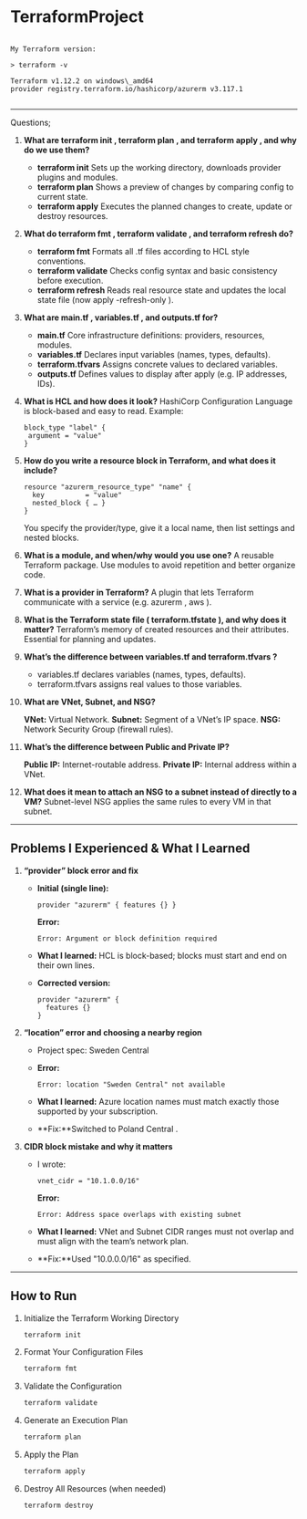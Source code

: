 
# TerraformProject

```

My Terraform version:

> terraform -v

Terraform v1.12.2 on windows\_amd64
provider registry.terraform.io/hashicorp/azurerm v3.117.1


```


---

Questions;

1. **What are  terraform init ,  terraform plan , and  terraform apply , and why do we use them?** 
   - **terraform init** 
     Sets up the working directory, downloads provider plugins and modules.  
   - **terraform plan**
     Shows a preview of changes by comparing config to current state.  
   - **terraform apply**
     Executes the planned changes to create, update or destroy resources.  

2. **What do  terraform fmt ,  terraform validate , and  terraform refresh  do?**
   - **terraform fmt**
     Formats all  .tf  files according to HCL style conventions.  
   - **terraform validate**
     Checks config syntax and basic consistency before execution.  
   - **terraform refresh**
     Reads real resource state and updates the local state file (now  apply -refresh-only ).  

3. **What are  main.tf ,  variables.tf , and  outputs.tf  for?**
   - **main.tf**
     Core infrastructure definitions: providers, resources, modules.  
   - **variables.tf**
     Declares input variables (names, types, defaults).  
   - **terraform.tfvars**
     Assigns concrete values to declared variables.  
   - **outputs.tf**
     Defines values to display after apply (e.g. IP addresses, IDs).  

4. **What is HCL and how does it look?**
   HashiCorp Configuration Language is block-based and easy to read. Example:  
    ```hcl
   block_type "label" {
     argument = "value"
   }
    ```

5. **How do you write a  resource  block in Terraform, and what does it include?**

   ```hcl
   resource "azurerm_resource_type" "name" {
     key          = "value"
     nested_block { … }
   }
   ```

   You specify the provider/type, give it a local name, then list settings and nested blocks.

6. **What is a module, and when/why would you use one?**
   A reusable Terraform package. Use modules to avoid repetition and better organize code.

7. **What is a provider in Terraform?**
   A plugin that lets Terraform communicate with a service (e.g.  azurerm ,  aws ).

8. **What is the Terraform state file ( terraform.tfstate ), and why does it matter?**
   Terraform’s memory of created resources and their attributes. Essential for planning and updates.

9. **What’s the difference between  variables.tf  and  terraform.tfvars ?**

   *  variables.tf  declares variables (names, types, defaults).
   *  terraform.tfvars  assigns real values to those variables.

10. **What are VNet, Subnet, and NSG?**

     **VNet:** Virtual Network.
     **Subnet:** Segment of a VNet’s IP space.
     **NSG:** Network Security Group (firewall rules).

11. **What’s the difference between Public and Private IP?**

     **Public IP:** Internet-routable address.
     **Private IP:** Internal address within a VNet.

12. **What does it mean to attach an NSG to a subnet instead of directly to a VM?**
    Subnet-level NSG applies the same rules to every VM in that subnet.

---

## Problems I Experienced & What I Learned

1. **“provider” block error and fix**

   * **Initial (single line):**

     ```hcl
     provider "azurerm" { features {} }
     ```

     **Error:**

     ```
     Error: Argument or block definition required
     ```
   * **What I learned:**
     HCL is block-based; blocks must start and end on their own lines.
   * **Corrected version:**

     ```hcl
     provider "azurerm" {
       features {}
     }
     ```

2. **“location” error and choosing a nearby region**

   * Project spec:  Sweden Central 
   * **Error:**

     ```
     Error: location "Sweden Central" not available
     ```
   * **What I learned:**
     Azure location names must match exactly those supported by your subscription.
   * **Fix:**Switched to  Poland Central .

3. **CIDR block mistake and why it matters**

   * I wrote:

     ```hcl
     vnet_cidr = "10.1.0.0/16"
     ```

     **Error:**

     ```
     Error: Address space overlaps with existing subnet
     ```
   * **What I learned:**
     VNet and Subnet CIDR ranges must not overlap and must align with the team’s network plan.
   * **Fix:**Used  "10.0.0.0/16"  as specified.

---

## How to Run

1. Initialize the Terraform Working Directory

   ```bash
   terraform init
   ```

2. Format Your Configuration Files

   ```bash
   terraform fmt
   ```

3. Validate the Configuration

   ```bash
   terraform validate
   ```

4. Generate an Execution Plan

   ```bash
   terraform plan
   ```

5. Apply the Plan

   ```bash
   terraform apply
   ```

6. Destroy All Resources (when needed)

   ```bash
   terraform destroy
   ```

